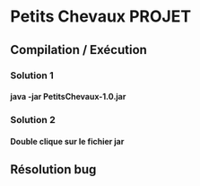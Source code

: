 # Petits Chevaux PROJET

## Compilation / Exécution

### Solution 1
#### java -jar PetitsChevaux-1.0.jar 

### Solution 2
#### Double clique sur le fichier jar

## Résolution bug
